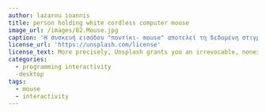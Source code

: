 ```yaml
---
author: lazarou ioannis
title: person holding white cordless computer mouse
image_url: /images/02.Mouse.jpg
caption: 'Η συσκευή εισόδου "ποντίκι- mouse" αποτελεί τη δεδομένη στιγμή την αποδοτικότερη μέθοδο διάδρασης ανθρώπου-συσκευής. Εναλλακτικές μέθοδοι διάδρασης όπως η φωνητική αναγνώριση και "gesture recognition", αν και δεν είναι εξίσου αποδοτικές με τη συσκευή ποντίκι, θέτουν υψηλότερα τον πήχη για τον προγραμματισμό της διάδρασης. '
license_url: 'https://unsplash.com/license'
license_text: More precisely, Unsplash grants you an irrevocable, nonexclusive, worldwide copyright license to download, copy, modify, distribute, perform, and use photos from Unsplash for free, including for commercial purposes, without permission from or attributing the photographer or Unsplash. This license does not include the right to compile photos from Unsplash to replicate a similar or competing service.
categories:
  - programming interactivity
  -desktop
tags:
  - mouse
  - interactivity
---
```

